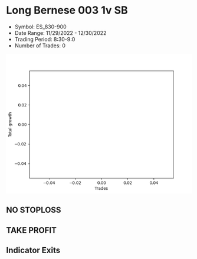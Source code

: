 # Long Bernese 003 1v SB 
- Symbol: ES_830-900
- Date Range: 11/29/2022 - 12/30/2022
- Trading Period: 8:30-9:0
- Number of Trades: 0

![Plot](LongBernese0031vSBES_830-900.png)
## NO STOPLOSS














## TAKE PROFIT











## Indicator Exits

